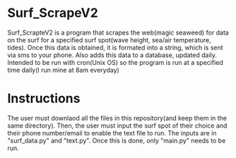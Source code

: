 # Surf_ScrapeV2

Surf_ScrapteV2 is a program that scrapes the web(magic seaweed) for data on the surf for a specified surf spot(wave height, sea/air temperature, tides).
Once this data is obtained, it is formated into a string, which is sent via sms to your phone. Also adds this data to a database, updated daily.
Intended to be run with cron(Unix OS) so the program is run at a specified time daily(I run mine at 8am everyday)

# Instructions

The user must downlaod all the files in this repository(and keep them in the same directory). Then, the user must input the surf spot of their choice and their phone number/email to enable the text file to run. The inputs are in "surf_data.py" and "text.py". Once this is done, only "main.py" needs to be run.
